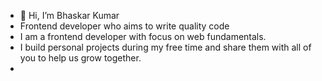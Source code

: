 - 👋 Hi, I’m Bhaskar Kumar
-  Frontend developer who aims to write quality code
-  I am a frontend developer with focus on web fundamentals.
-  I build personal projects during my free time and share them with all of you to help us grow together.
-  

<!---
bhaskarkrjha/bhaskarkrjha is a ✨ special ✨ repository because its `README.md` (this file) appears on your GitHub profile.
You can click the Preview link to take a look at your changes.
--->
